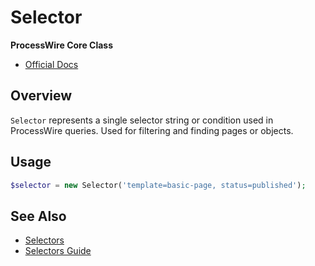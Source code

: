 # Selector

**ProcessWire Core Class**

- [Official Docs](https://processwire.com/api/ref/selector/)

## Overview

`Selector` represents a single selector string or condition used in ProcessWire queries. Used for filtering and finding pages or objects.

## Usage

```php
$selector = new Selector('template=basic-page, status=published');
```

## See Also
- [Selectors](./selectors-class.md)
- [Selectors Guide](https://processwire.com/docs/selectors/)
